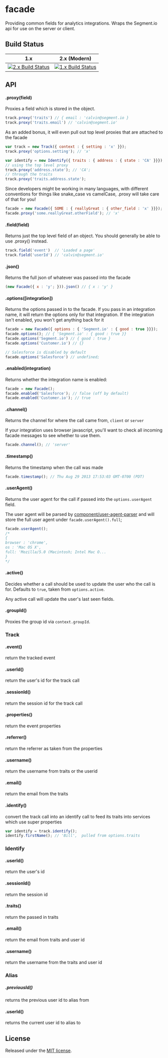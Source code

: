 # facade

Providing common fields for analytics integrations. Wraps the Segment.io api for use on the server or client.

## Build Status

1.x                                          | 2.x (Modern)
---                                          | ---
[![2.x Build Status][ci-2.x-badge]][ci-link] | [![1.x Build Status][ci-1.x-badge]][ci-link]

## API

#### .proxy(field)

Proxies a field which is stored in the object.

```javascript
track.proxy('traits') // { email : 'calvin@segment.io }
track.proxy('traits.email') // 'calvin@segment.io'
```

As an added bonus, it will even pull out top level proxies that are attached to the facade

```javascript
var track = new Track({ context : { setting : 'x' }});
track.proxy('options.setting'); // 'x'

var identify = new Identify({ traits : { address : { state : 'CA' }}});
// using the top level proxy
track.proxy('address.state'); // 'CA';
// through the traits
track.proxy('traits.address.state');
```

Since developers might be working in many languages, with different conventions for things like snake_case vs camelCase, .proxy will take care of that for you!

```javascript
facade = new Facade({ SOME : { reallyGreat : { other_field : 'x' }}});
facade.proxy('some.reallyGreat.otherField'); // 'x'
```

#### .field(field)

Returns just the top level field of an object. You should generally be able to use .proxy() instead.

```javascript
track.field('event')  // 'Loaded a page'
track.field('userId') // 'calvin@segment.io'
```

#### .json()

Returns the full json of whatever was passed into the facade

```javascript
(new Facade({ x : 'y'; })).json() // { x : 'y' }
```

#### .options([integration])

Returns the options passed in to the facade. If you pass in an integration name, it will return the options only for that integration. If the integration isn't enabled, you won't get anything back for it

```javascript
facade = new Facade({ options : { 'Segment.io' : { good : true }}});
facade.options(); // { 'Segment.io' : { good : true }}
facade.options('Segment.io') // { good : true }
facade.options('Customer.io') // {}

// Salesforce is disabled by default
facade.options('Salesforce') // undefined;
```

#### .enabled(integration)

Returns whether the integration name is enabled:

```javascript
facade = new Facade();
facade.enabled('Salesforce'); // false (off by default)
facade.enabled('Customer.io'); // true
```

#### .channel()

Returns the channel for where the call came from, `client` or `server`

If your integration uses browser javascript, you'll want to check all incoming facade messages to see whether to use them.

```javascript
facade.channel(); // 'server'
```

#### .timestamp()

Returns the timestamp when the call was made

```javascript
facade.timestamp(); // Thu Aug 29 2013 17:53:03 GMT-0700 (PDT)
```

#### .userAgent()

Returns the user agent for the call if passed into the `options.userAgent` field.

The user agent will be parsed by [component/user-agent-parser](https://github.com/component/user-agent-parser) and will store the full user agent under `facade.userAgent().full`;

```javascript
facade.userAgent();
/*
{
browser : 'chrome',
os : 'Mac OS X',
full: 'Mozilla/5.0 (Macintosh; Intel Mac O...
}
*/
```

#### .active()

Decides whether a call should be used to update the user who the call is for. Defaults to `true`, taken from `options.active`.

Any active call will update the user's last seen fields.

#### .groupId()

Proxies the group id via `context.groupId`.

### Track

#### .event()

return the tracked event

#### .userId()

return the user's id for the track call

#### .sessionId()

return the session id for the track call

#### .properties()

return the event properties

#### .referrer()

return the referrer as taken from the properties

#### .username()

return the username from traits or the userid

#### .email()

return the email from the traits

#### .identify()

convert the track call into an identify call to feed its traits into services which use super properties

```javascript
var identify = track.identify();
identify.firstName(); // 'Bill',  pulled from options.traits
```

### Identify

#### .userId()

return the user's id

#### .sessionId()

return the session id

#### .traits()

return the passed in traits

#### .email()

return the email from traits and user id

#### .username()

return the username from the traits and user id

### Alias

##### .previousId()

returns the previous user id to alias from

#### .userId()

returns the current user id to alias to

## License

Released under the [MIT license](License.md).


[ci-link]: https://travis-ci.org/segmentio/facade
[ci-1.x-badge]: https://travis-ci.org/segmentio/facade.png?branch=1.x
[ci-2.x-badge]: https://travis-ci.org/segmentio/facade.png?branch=master
